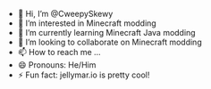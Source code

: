 - 👋 Hi, I’m @CweepySkewy
- 👀 I’m interested in Minecraft modding
- 🌱 I’m currently learning Minecraft Java modding
- 💞️ I’m looking to collaborate on Minecraft modding
- 📫 How to reach me ...
- 😄 Pronouns: He/Him
- ⚡ Fun fact: jellymar.io is pretty cool!

<!---
CweepySkewy/CweepySkewy is a ✨ special ✨ repository because its `README.md` (this file) appears on your GitHub profile.
You can click the Preview link to take a look at your changes.
--->
